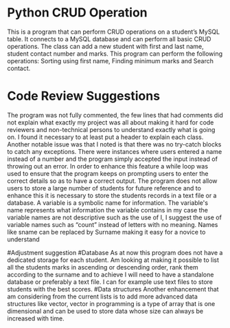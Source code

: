 # Python CRUD Operation

This is a program that can perform CRUD operations on a student’s MySQL table. It connects to a MySQL database and can perform all basic CRUD operations. The class can add a new student with first and last name, student contact number and marks. This program can perform the following operations: Sorting using first name, Finding minimum marks and Search contact.

# Code Review Suggestions
The program was not fully commented, the few lines that had comments did not explain what exactly my project was all about making it hard for code reviewers and non-technical persons to understand exactly what is going on. I found it necessary to at least put a header to explain each class.  
Another notable issue was that I noted is that there was no try-catch blocks to catch any exceptions. There were instances where users entered a name instead of a number and the program simply accepted the input instead of throwing out an error. In order to enhance this feature a while loop was used to ensure that the program keeps on prompting users to enter the correct details so as to have a correct output. 
The program does not allow users to store a large number of students for future reference and to enhance this it is necessary to store the students records in a text file or a database.
A variable is a symbolic name for information. The variable's name represents what information the variable contains in my case the variable names are not descriptive such as the use of I, I suggest the use of variable names such as “count” instead of letters with no meaning. Names like sname can be replaced by Surname making it easy for a novice to understand

#Adjustment suggestion
#Database
As at now this program does not have a dedicated storage for each student. Am looking at making it possible to list all the students marks in ascending or descending order, rank them according to the surname and to achieve I will need to have a standalone database or preferably a text file.
I can for example use text files to store students with the best scores.
#Data structures
Another enhancement that am considering from the current lists is to add more advanced data structures like vector, vector in programming is a type of array that is one dimensional and can be used to store data whose size can always be increased with time.
